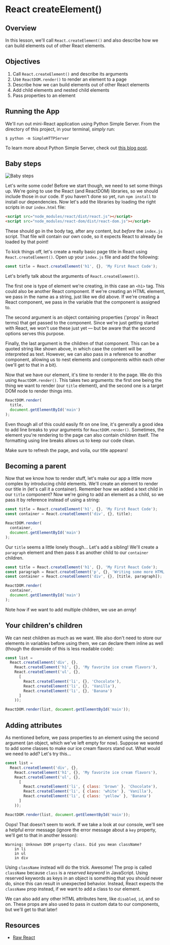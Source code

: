 # React createElement()

## Overview

In this lesson, we'll call `React.createElement()` and also describe how we can build elements out of other React elements. 

## Objectives
1. Call `React.createElement()` and describe its arguments
2. Use `ReactDOM.render()` to render an element to a page 
3. Describe how we can build elements out of other React elements
4. Add child elements and nested child elements
5. Pass properties to an element

## Running the App

We'll run out mini-React application using Python Simple Server. From the directory of this project, in your terminal, *simply* run:

```
$ python -m SimpleHTTPServer
```

To learn more about Python Simple Server, check out [this blog post](http://www.linuxjournal.com/content/tech-tip-really-simple-http-server-python). 


## Baby steps
![Baby steps](https://media.giphy.com/media/2D4tYGhHKFYre/giphy.gif)

Let's write some code! Before we start though, we need to set some things up. We're going to use the React (and
ReactDOM) libraries, so we should include those in our code. If you haven't done so yet, run `npm install` to install
our dependencies. Now let's add the libraries by loading the right scripts in our `index.html` file:

```html
<script src="node_modules/react/dist/react.js"></script>
<script src="node_modules/react-dom/dist/react-dom.js"></script>
```

These should go in the body tag, after any content, but _before_ the `index.js` script. That file will contain our own
code, so it expects React to already be loaded by that point!

To kick things off, let's create a really basic page title in React using `React.createElement()`. Open up your `index.js`
file and add the following:

```js
const title = React.createElement('h1', {}, 'My First React Code');
```

Let's briefly talk about the arguments of `React.createElement()`.

The first one is type of element we're creating, in this case an `<h1>` tag. This could also be another React component.
If we're creating an HTML element, we pass in the name as a string, just like we did above. If we're creating a React
component, we pass in the variable that the component is assigned to.

The second argument is an object containing properties ('props' in React terms) that get passed to the component. Since
we're just getting started with React, we won't use these just yet — but be aware that the second options serves this
purpose.

Finally, the last argument is the children of that component. This can be a quoted string like shown above, in which
case the content will be interpreted as text. However, we can also pass in a reference to another component, allowing us
to nest elements and components within each other (we'll get to that in a bit).

Now that we have our element, it's time to render it to the page. We do this using `ReactDOM.render()`. This takes two
arguments: the first one being the thing we want to render (our `title` element), and the second one is a target DOM
node to render things into.

```js
ReactDOM.render(
  title,
  document.getElementById('main')
);
```

Even though all of this could easily fit on one line, it's generally a good idea to add line breaks to your arguments
for `ReactDOM.render()`. Sometimes, the element you're rendering to the page can also contain children itself. The
formatting using line breaks allows us to keep our code clean.

Make sure to refresh the page, and voila, our title appears!

## Becoming a parent

Now that we know how to render stuff, let's make our app a little more complex by introducing child elements. We'll
create an element to render our title in (let's call it a container). Remember how we added a text child in our `title`
component? Now we're going to add an element as a child, so we pass it by reference instead of using a string:

```js
const title = React.createElement('h1', {}, 'My First React Code');
const container = React.createElement('div', {}, title);

ReactDOM.render(
  container,
  document.getElementById('main')
);
```

Our `title` seems a little lonely though... Let's add a sibling! We'll create a `paragraph` element and then pass it as
another child to our `container` children.

```js
const title = React.createElement('h1', {}, 'My First React Code');
const paragraph = React.createElement('p', {}, 'Writing some more HTML. Cool stuff!');
const container = React.createElement('div', {}, [title, paragraph]);

ReactDOM.render(
  container,
  document.getElementById('main')
);
```

Note how if we want to add multiple children, we use an _array_!

## Your children's children
We can nest children as much as we want. We also don't need to store our elements in variables before using them, we can
declare them inline as well (though the downside of this is less readable code):

```js
const list =
  React.createElement('div', {},
    React.createElement('h1', {}, 'My favorite ice cream flavors'),
    React.createElement('ul', {},
      [
        React.createElement('li', {}, 'Chocolate'),
        React.createElement('li', {}, 'Vanilla'),
        React.createElement('li', {}, 'Banana')
      ]
    ));

ReactDOM.render(list, document.getElementById('main'));
```

## Adding attributes
As mentioned before, we pass properties to an element using the second argument (an object, which we've left empty for
now). Suppose we wanted to add some classes to make our ice cream flavors stand out. What would we need to add? Let's
try this...

```js
const list =
  React.createElement('div', {},
    React.createElement('h1', {}, 'My favorite ice cream flavors'),
    React.createElement('ul', {},
      [
        React.createElement('li', { class: 'brown' }, 'Chocolate'),
        React.createElement('li', { class: 'white' }, 'Vanilla'),
        React.createElement('li', { class: 'yellow' }, 'Banana')
      ]
    ));

ReactDOM.render(list, document.getElementById('main'));
```

Oops! That doesn't seem to work. If we take a look at our console, we'll see a helpful error message (ignore the error
message about a `key` property, we'll get to that in another lesson):

```
Warning: Unknown DOM property class. Did you mean className?
    in li
    in ul
    in div
```

Using `className` instead will do the trick. Awesome! The prop is called `className` because `class` is a _reserved
keyword_ in JavaScript. Using reserved keywords as keys in an object is something that you should never do, since this
can result in unexpected behavior. Instead, React expects the `className` prop instead, if we want to add a class to
our element.

We can also add any other HTML attributes here, like `disabled`, `id`, and so on. These props are also used to pass in
custom data to our components, but we'll get to that later!

## Resources
- [Raw React](http://jamesknelson.com/learn-raw-react-no-jsx-flux-es6-webpack/)
